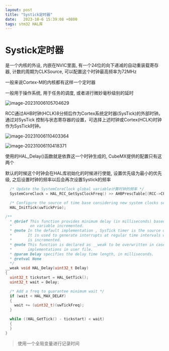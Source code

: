 ```yaml
---
layout: post
title: "Systick定时器" 
date:   2023-10-6 15:39:08 +0800
tags: stm32 HAL库
---
```


# Systick定时器

是一个内核的外设, 内嵌在NVIC里面, 有一个24位的向下递减的自动重装载寄存器, 计数的周期为CLKSource, 可以配置这个时钟最高频率为72MHz

一般来说Cortex-M的内核都有这样一个定时器 

一般用于操作系统, 用于任务的调度, 或者进行微妙毫秒级别的延时

![image-20231006105704629](E:\a学习\笔记\img\image-20231006105704629.png)

RCC通过AHB时钟(HCLK)8分频后作为Cortex系统定时器(SysTick)的外部时钟。通过对SysTick 控制与状态寄存器的设置，可选择上述时钟或Cortex(HCLK)时钟作为SysTick时钟。

![image-20231006110403364](E:\a学习\笔记\img\image-20231006110403364.png)

![image-20231006110418371](E:\a学习\笔记\img\image-20231006110418371.png)

使用的HAL_Delay()函数就是依靠这一个时钟生成的, CubeMX提供的配置只有这两个

默认的时候这个时钟会在HAL库初始化的时候进行使能, 设置优先级为最小的优先级, 之后设置时钟的频率以后会再次设置Systick的频率

```c
  /* Update the SystemCoreClock global variable计算时钟的频率 */
  SystemCoreClock = HAL_RCC_GetSysClockFreq() >> AHBPrescTable[(RCC->CFGR & RCC_CFGR_HPRE) >> RCC_CFGR_HPRE_Pos];

  /* Configure the source of time base considering new system clocks settings设置Systick时钟*/
  HAL_InitTick(uwTickPrio);
```

```c
/**
  * @brief This function provides minimum delay (in milliseconds) based
  *        on variable incremented.
  * @note In the default implementation , SysTick timer is the source of time base.
  *       It is used to generate interrupts at regular time intervals where uwTick
  *       is incremented.
  * @note This function is declared as __weak to be overwritten in case of other
  *       implementations in user file.
  * @param Delay specifies the delay time length, in milliseconds.
  * @retval None
  */
__weak void HAL_Delay(uint32_t Delay)
{
  uint32_t tickstart = HAL_GetTick();
  uint32_t wait = Delay;

  /* Add a freq to guarantee minimum wait */
  if (wait < HAL_MAX_DELAY)
  {
    wait += (uint32_t)(uwTickFreq);
  }

  while ((HAL_GetTick() - tickstart) < wait)
  {
  }
}
```

> 使用一个全局变量进行记录时间

























